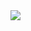 <img src="https://capsule-render.vercel.app/api?type=Waving&color=auto&height=300&section=header&text=Welcome%hello20&fontSize=60"/>

